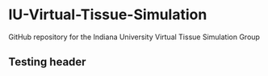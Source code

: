 # IU-Virtual-Tissue-Simulation
GitHub repository for the Indiana University Virtual Tissue Simulation Group

## Testing header
